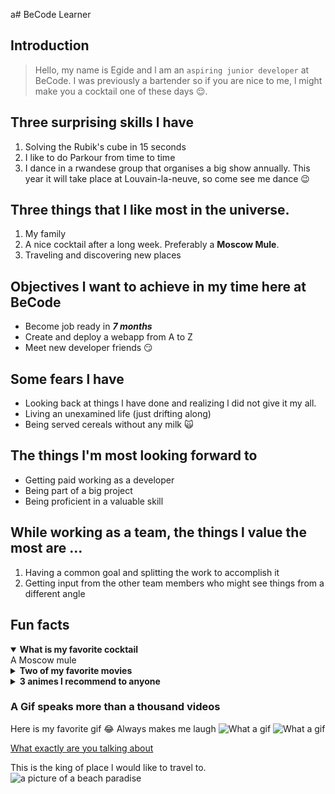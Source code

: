 a# BeCode Learner

## Introduction

> Hello, my name is Egide and l am an `aspiring junior developer` at BeCode. I was previously a bartender so if you are nice to me, l might make you a cocktail one of these days 😌.

## Three surprising skills l have

1. Solving the Rubik's cube in 15 seconds
2. I like to do Parkour from time to time
3. I dance in a rwandese group that organises a big show annually. This year it will take place at Louvain-la-neuve, so come see me dance 😉

## Three things that l like most in the universe.

1. My family
2. A nice cocktail after a long week. Preferably a **Moscow Mule**.
3. Traveling and discovering new places

## Objectives l want to achieve in my time here at BeCode

- Become job ready in **_7 months_**
- Create and deploy a webapp from A to Z
- Meet new developer friends 😏

## Some fears l have

- Looking back at things l have done and realizing l did not give it my all.
- Living an unexamined life (just drifting along)
- Being served cereals without any milk 🙀

## The things l'm most looking forward to

- Getting paid working as a developer
- Being part of a big project
- Being proficient in a valuable skill

## While working as a team, the things l value the most are ...

1. Having a common goal and splitting the work to accomplish it
2. Getting input from the other team members who might see things from a different angle

## Fun facts

<details open>
    <summary style="font-weight: bold">
        What is my favorite cocktail
    </summary>
        A Moscow mule
</details>
<details>
    <summary style="font-weight: bold">
        Two of my favorite movies
    </summary>
        - Lord of the rings <br>
        - The man from earth
</details>
<details>
    <summary style="font-weight: bold">
        3 animes l recommend to anyone
    </summary>
        1. Kiseijuu <br>
        2. Hunter x Hunter <br>
        3. Demon slayer
</details>

### A Gif speaks more than a thousand videos

Here is my favorite gif 😂 Always makes me laugh
![What a gif](https://i.ibb.co/FKkDQFM/confused-girl.gif)
![What a gif](./assets/confused-girl.gif)

[What exactly are you talking about](https://media.giphy.com/media/AfXPYfexaPjPsEdsUz/giphy.gif)

This is the king of place l would like to travel to.
![a picture of a beach paradise](https://i.ibb.co/v3cqCQ5/pexels-michael-block-3225528.jpg)
